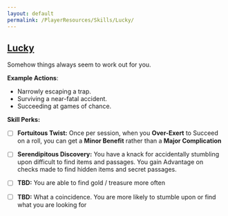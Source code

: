 ```yaml
---
layout: default
permalink: /PlayerResources/Skills/Lucky/
---
```

## [Lucky](#Lucky)
Somehow things always seem to work out for you.

**Example Actions**:

- Narrowly escaping a trap.
- Surviving a near-fatal accident.
- Succeeding at games of chance.

**Skill Perks:**

- [ ] **Fortuitous Twist:** Once per session, when you **Over-Exert** to Succeed on a roll, you can get a **Minor Benefit** rather than a **Major Complication**
  
- [ ] **Serendipitous Discovery:** You have a knack for accidentally stumbling upon difficult to find items and passages. You gain Advantage on checks made to find hidden items and secret passages.
  
- [ ] **TBD:** You are able to find gold / treasure more often
  
- [ ] **TBD:** What a coincidence. You are more likely to stumble upon or find what you are looking for